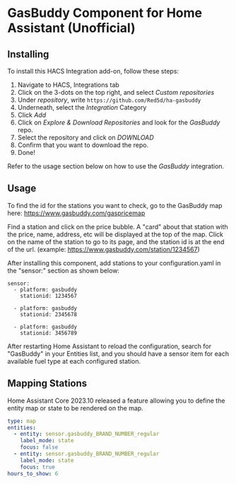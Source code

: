 # GasBuddy Component for Home Assistant (Unofficial)

## Installing

To install this HACS Integration add-on, follow these steps:

1. Navigate to HACS, Integrations tab
2. Click on the 3-dots on the top right, and select *Custom repositories*
3. Under *repository*, write ```https://github.com/Red5d/ha-gasbuddy```
4. Underneath, select the *Integration* Category
5. Click *Add*
6. Click on *Explore & Download Repositories* and look for the *GasBuddy* repo.
7. Select the repository and click on *DOWNLOAD*
8. Confirm that you want to download the repo.
9. Done!  

Refer to the usage section below on how to use the *GasBuddy* integration.

## Usage

To find the id for the stations you want to check, go to the GasBuddy map here: https://www.gasbuddy.com/gaspricemap

Find a station and click on the price bubble. A "card" about that station with the price, name, address, etc will be displayed at the top of the map. Click on the name of the station to go to its page, and the station id is at the end of the url. (example: https://www.gasbuddy.com/station/1234567)

After installing this component, add stations to your configuration.yaml in the "sensor:" section as shown below:

```
sensor:
  - platform: gasbuddy
    stationid: 1234567

  - platform: gasbuddy
    stationid: 2345678

  - platform: gasbuddy
    stationid: 3456789
```

After restarting Home Assistant to reload the configuration, search for "GasBuddy" in your Entities list, and you should have a sensor item for each available fuel type at each configured station.

##  Mapping Stations

Home Assistant Core 2023.10 released a feature allowing you to define the entity map or state to be rendered on the map.

``` yaml
type: map
entities:
  - entity: sensor.gasbuddy_BRAND_NUMBER_regular
    label_mode: state
    focus: false
  - entity: sensor.gasbuddy_BRAND_NUMBER_regular
    label_mode: state
    focus: true
hours_to_show: 6
```